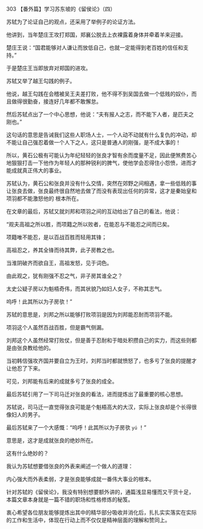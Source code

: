 303 【番外篇】学习苏东坡的《留侯论》（四）



苏轼为了论证自己的观点，还采用了举例子的论证方法。

他讲到，当年楚庄王攻打郑国，郑襄公脱去上衣裸露着身体并牵着羊来迎接。

楚庄王说：“国君能够对人谦让而放低自己，也就一定能得到老百姓的信任和支持。”

于是楚庄王当即放弃对郑国的进攻。



苏轼又举了越王勾践的例子。

他说，越王勾践在会稽被吴王夫差打败，他不得不到吴国去做一个低贱的奴仆，而且做得很勤奋，接连好几年都不敢懈怠。

然后苏轼点出了一个中心思想，他说：“夫有报人之志，而不能下人者，是匹夫之刚也。”

这句话的意思是告诫我们这些人职场人士，一个人动不动就有什么复仇的冲动，却不能让自己强忍着做一个人下之人，这只是普通人的刚强，是不成大事的！

所以，黄石公极有可能认为年纪轻轻的张良才智有余而度量不足，因此便煞费苦心地狠狠打击一下他作为年轻人的那种锐利的脾气，使他学会忍得住小怨愤，进而才能成就真正伟大的事业。



苏轼认为，黄石公和张良并没有什么交情，突然在郊野之间相遇，拿一些低贱的事让张良去做，张良最终很自然地去做了而没有表现出任何的异常，这才是秦始皇和项羽都不能激怒他的
根本所在。

在文章的最后，苏轼又就刘邦和项羽之间的互动给出了自己的看法，他说：

“观夫高祖之所以胜，而项籍之所以败者，在能忍与不能忍之间而已矣。

项籍唯不能忍，是以百战百胜而轻用其锋；

高祖忍之，养其全锋而待其弊，此子房教之也。

当淮阴破齐而欲自王，高祖发怒，见于词色。

由此观之，犹有刚强不忍之气，非子房其谁全之？

太史公疑子房以为魁梧奇伟，而其状貌乃如妇人女子，不称其志气。

呜呼！此其所以为子房欤！”



苏轼的意思是，刘邦之所以能够打败项羽是因为刘邦能忍耐而项羽不能。

项羽这个人虽然百战百胜，但是霸气侧漏。

刘邦这个人虽然经常打败仗，但是善于忍耐和于暗处积攒自己的实力，而这些则都是由张良教给他的。

当初韩信强攻齐国并要自立为王时，刘邦当时都就愤怒了，也多亏了张良的提醒才让他忍了下来。

可见，刘邦能有后来的成就多亏了张良的成全。



最后苏轼引用了一下司马迁对张良的看法，进而提炼出了最重要的核心思想。

苏轼说，司马迁一直觉得张良可能是个魁梧高大的大汉，实际上张良却是个长得很像妇人的男子。

最后苏轼来了一个大感慨：“呜呼！此其所以为子房欤 `yú` ！”

意思是，这才是成就张良的绝妙所在。

这有什么绝妙的？

我认为苏轼想要借张良的外表来阐述一个做人的道理：

内心强大而外表柔弱，才是张良能够成就一番伟大事业的根本。



针对苏轼的《留侯论》，我没有特别想要额外讲的，通篇浅显易懂而又干货十足，本篇文章本身就是一篇不错的职场和性格修炼的秘笈。

衷心希望各位朋友能够提炼出其中的精华部分吸收并消化后，扎扎实实落实在实际的工作和生活中，体现在行动上而不仅仅是精神层面的理解和赞同上。

